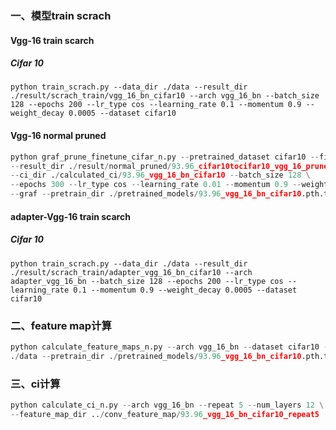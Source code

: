 ### 一、模型train scrach

#### Vgg-16 train scarch

##### Cifar 10

```
python train_scrach.py --data_dir ./data --result_dir ./result/scrach_train/vgg_16_bn_cifar10 --arch vgg_16_bn --batch_size 128 --epochs 200 --lr_type cos --learning_rate 0.1 --momentum 0.9 --weight_decay 0.0005 --dataset cifar10
```

#### Vgg-16 normal pruned

```python
python graf_prune_finetune_cifar_n.py --pretrained_dataset cifar10 --finetune_dataset cifar10 --finetune_data_dir ./data --pretrained_arch vgg_16_bn --finetune_arch vgg_16_bn \
--result_dir ./result/normal_pruned/93.96_cifar10tocifar10_vgg_16_pruned_81 \
--ci_dir ./calculated_ci/93.96_vgg_16_bn_cifar10 --batch_size 128 \
--epochs 300 --lr_type cos --learning_rate 0.01 --momentum 0.9 --weight_decay 0.0005 \
--graf --pretrain_dir ./pretrained_models/93.96_vgg_16_bn_cifar10.pth.tar --sparsity [0.21]*7+[0.75]*5
```

#### adapter-Vgg-16 train scarch

##### Cifar 10

```
python train_scrach.py --data_dir ./data --result_dir ./result/scrach_train/adapter_vgg_16_bn_cifar10 --arch adapter_vgg_16_bn --batch_size 128 --epochs 200 --lr_type cos --learning_rate 0.1 --momentum 0.9 --weight_decay 0.0005 --dataset cifar10
```

### 二、feature map计算

```python
python calculate_feature_maps_n.py --arch vgg_16_bn --dataset cifar10 --data_dir \
./data --pretrain_dir ./pretrained_models/93.96_vgg_16_bn_cifar10.pth.tar
```

### 三、ci计算

```python
python calculate_ci_n.py --arch vgg_16_bn --repeat 5 --num_layers 12 \
--feature_map_dir ../conv_feature_map/93.96_vgg_16_bn_cifar10_repeat5
```

